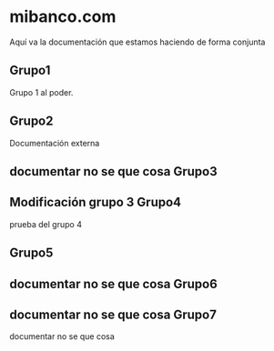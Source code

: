 mibanco.com
===========

Aquí va la documentación que estamos haciendo de forma conjunta

Grupo1
------
Grupo 1 al poder.

Grupo2
------
Documentación externa


documentar no se que cosa
Grupo3
------

Modificación grupo 3
Grupo4
------
prueba del grupo 4

Grupo5
------

documentar no se que cosa
Grupo6
------

documentar no se que cosa
Grupo7
------

documentar no se que cosa
